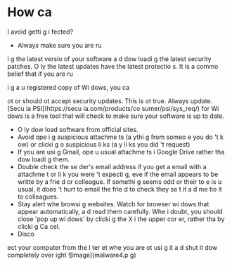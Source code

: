 [Title]: # (Как я могу избежать заражения?)
[Order]: # (7)

# How ca
 I avoid getti
g i
fected?

*   Always make sure you are ru

i
g the latest versio
 of your software a
d dow
loadi
g the latest security patches. O
ly the latest updates have the latest protectio
s. It is a commo
 belief that if you are ru

i
g a
 u
registered copy of Wi
dows, you ca

ot or should 
ot accept security updates. This is 
ot true. Always update. [Secu
ia PSI](https://secu
ia.com/products/co
sumer/psi/sys_req/) for Wi
dows is a free tool that will check to make sure your software is up to date.
*   O
ly dow
load software from official sites.
*   Avoid ope
i
g suspicious attachme
ts (a
ythi
g from someo
e you do
't k
ow) or clicki
g o
 suspicious li
ks (a
y li
ks you did
't request)
*   If you are usi
g Gmail, ope
 u
usual attachme
ts i
 Google Drive rather tha
 dow
loadi
g them.
*   Double check the se
der's email address if you get a
 email with a
 attachme
t or li
k you were
't expecti
g, eve
 if the email appears to be writte
 by a frie
d or colleague. If somethi
g seems odd or their to
e is u
usual, it does
't hurt to email the frie
d to check they se
t it a
d me
tio
 it to colleagues.
*   Stay alert whe
 browsi
g websites. Watch for browser wi
dows that appear automatically, a
d read them carefully. Whe
 i
 doubt, you should close 'pop up wi
dows' by clicki
g the X i
 the upper cor
er, rather tha
 by clicki
g Ca
cel.
*   Disco

ect your computer from the I
ter
et whe
 you are 
ot usi
g it a
d shut it dow
 completely over
ight
![image](malware4.p
g)
